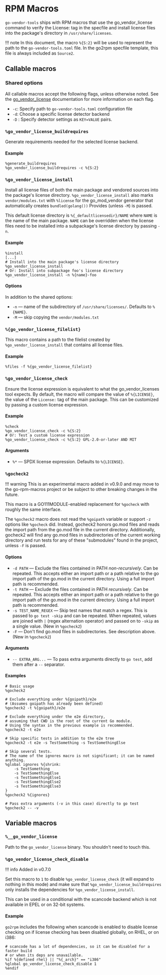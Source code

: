 # RPM Macros

`go-vendor-tools` ships with RPM macros that use the go_vendor_license command to
verify the License: tag in the specfile and install license files into the
package's directory in `/usr/share/licenses`.

!!! note
    In this document, the macro `%{S:2}` will be used to represent the path to
    the `go-vendor-tools.toml` file.
    In the go2rpm specfile template, this file is always included as `Source2`.

## Callable macros

### Shared options

All callable macros accept the following flags, unless otherwise noted.
See the [go_vendor_license](./go_vendor_license.md) documentation for more
information on each flag.

- `-c`: Specify path to `go-vendor-tools.toml` configuration file
- `-d`:  Choose a specific license detector backend
- `-D` : Specify detector settings as `KEY=VALUE` pairs.

### `%go_vendor_license_buildrequires`

Generate requirements needed for the selected license backend.

#### Example

``` spec
%generate_buildrequires
%go_vendor_license_buildrequires -c %{S:2}
```

### `%go_vendor_license_install`

Install all license files of both the main package and vendored sources into
the package's license directory.
`%go_vendor_license_install` also marks `vendor/modules.txt` with `%license`
for the go_mod_vendor generator that automatically creates `bundled(golang())`
Provides (unless `-M`) is passed.

This default license directory is `%{_defaultlicensedir}/NAME` where `NAME`
is the name of the main package.
`NAME` can be overridden when the license files need to be installed into a
subpackage's license directory by passing `-n`.

#### Example

```spec
%install
[...]
# Install into the main package's license directory
%go_vendor_license_install
# Or: Install into subpackage foo's license directory
%go_vendor_license_install -n %{name}-foo
```

#### Options

In addition to the shared options:

- `-n` — name of the subdirectory of `/usr/share/licenses/`. Defaults to `%{NAME}`.
- `-M` — skip copying the `vendor/modules.txt`

### `%{go_vendor_license_filelist}`

This macro contains a path to the filelist created by
`%go_vendor_license_install` that contains all license files.

#### Example

``` spec
%files -f %{go_vendor_license_filelist}
```

### `%go_vendor_license_check`

Ensure the license expression is equivalent to what the go_vendor_licenses tool
expects.
By default, the macro will compare the value of `%{LICENSE}`, the value of the
`License:` tag of the main package.
This can be customized by passing a custom license expression.

#### Example

``` spec
%check
%go_vendor_license_check -c %{S:2}
# Or: Test a custom license expression
%go_vendor_license_check -c %{S:2} GPL-2.0-or-later AND MIT
```

#### Arguments

- `%*` — SPDX license expression. Defaults to `%{LICENSE}`.

### `%gocheck2`

!!! warning
    This is an experimental macro added in v0.9.0 and may move to the
    go-rpm-macros project or be subject to other breaking changes in the future.

This macro is a GO111MODULE-enabled replacement for `%gocheck` with roughly
the same interface.

The `%gocheck2` macro does not read the `%goipath` variable or support `-z`
options like `%gocheck` did.
Instead, gocheck2 honors go.mod files and reads the import path from the go.mod
file in the current directory.
Additionally, gocheck2 will find any go.mod files in subdirectories of the
current working directory and run tests for any of these "submodules" found in
the project, unless `-F` is passed.

#### Options

- `-d PATH` — Exclude the files contained in PATH *non-recursively*.
  Can be repeated.
  This accepts either an import path or a path relative to the go import path of
  the go.mod in the current directory.
  Using a full import path is recommended.
- `-t PATH` — Exclude the files contained in PATH *recursively*.
  Can be repeated.
  This accepts either an import path or a path relative to the go import path of
  the go.mod in the current directory.
  Using a full import path is recommended.
- `-s TEST_NAME_REGEX` — Skip test names that match a regex.
  This is passed to `go test -skip` and can be repeated.
  When repeated, values are joined with `|` (regex alternation operator) and
  passed on to `-skip` as a single value.
  (New in `%gocheck2`)
- `-F` — Don't find go.mod files in subdirectories. See description above.
  (New in `%gocheck2`)

#### Arguments

- `-- EXTRA_ARG...` — To pass extra arguments directly to `go test`, add them
  after a `--` separator.

#### Examples

``` spec
# Basic usage
%gocheck2

# Exclude everything under %{goipath}/e2e
# (Assumes goipath has already been defined)
%gocheck2 -t %{goipath}/e2e

# Exclude everything under the e2e directory,
# assuming that CWD is the root of the current Go module.
# Using the syntax in the previous example is recommended.
%gocheck2 -t e2e

# Skip specific tests in addition to the e2e tree
%gocheck2 -t e2e -s TestSomething -s TestSomethingElse

# Skip several tests.
# The name of the ignores macro is not significant; it can be named anything.
%global ignores %{shrink:
    -s TestSomething
    -s TestSomethingElse
    -s TestSomethingElse1
    -s TestSomethingElse2
    -s TestSomethingElse3
}
%gocheck2 %{ignores}

# Pass extra arguments (-v in this case) directly to go test
%gocheck2 -- -v
```

## Variable macros

### `%__go_vendor_license`

Path to the `go_vendor_license` binary.
You shouldn't need to touch this.

### `%go_vendor_license_check_disable`

!!! info
    Added in v0.7.0

Set this macro to `1` to disable `%go_vendor_license_check` (it will expand to
nothing in this mode) and make sure that `%go_vendor_license_buildrequires` only
installs the dependencies for `%go_vendor_license_install`.

This can be used in a conditional with the scancode backend which is not
available in EPEL or on 32-bit systems.

#### Example

`go2rpm` includes the following when scancode is enabled to disable license
checking on if license checking has been disabled globally, on RHEL, or on i386:

``` spec
# scancode has a lot of dependencies, so it can be disabled for a faster build
# or when its deps are unavailable.
%if %{defined rhel} || "%{_arch}" == "i386"
%global go_vendor_license_check_disable 1
%endif
```
